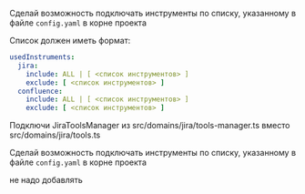Сделай возможность подключать инструменты по списку, указанному в файле `config.yaml` в корне проекта

Список должен иметь формат:
```yaml
usedInstruments:
  jira:
    include: ALL | [ <список инструментов> ]
    exclude: [ <список инструментов> ]
  confluence:
    include: ALL | [ <список инструментов> ]
    exclude: [ <список инструментов> ]
```


Подключи JiraToolsManager из src/domains/jira/tools-manager.ts вместо src/domains/jira/tools.ts

Сделай возможность подключать инструменты по списку, указанному в файле `config.yaml` в корне проекта

не надо добавлять 

